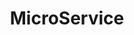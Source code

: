 ---
layout: default
title: MicroService
nav_order: 3
parent: Architecture
has_children: true
permalink: /docs/architecture/microservice
---